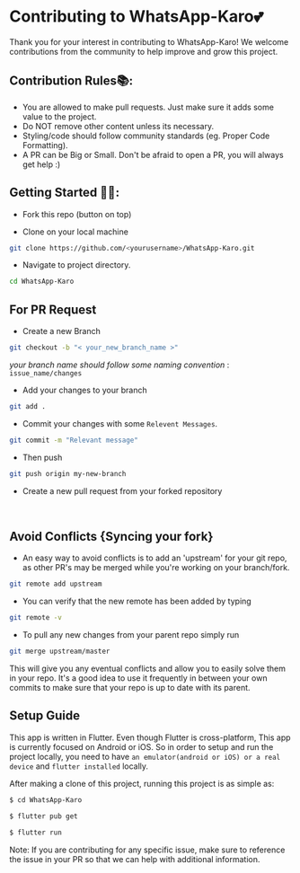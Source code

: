 # Contributing to WhatsApp-Karo💕

Thank you for your interest in contributing to WhatsApp-Karo! We welcome contributions from the community to help improve and grow this project.

## Contribution Rules📚:

- You are allowed to make pull requests. Just make sure it adds some value to the project.
- Do NOT remove other content unless its necessary.
- Styling/code should follow community standards (eg. Proper Code Formatting).
- A PR can be Big or Small. Don't be afraid to open a PR, you will always get help :)


## Getting Started 🤩🤗:

- Fork this repo (button on top)

- Clone on your local machine

```sh
git clone https://github.com/<yourusername>/WhatsApp-Karo.git
```
- Navigate to project directory.

```sh
cd WhatsApp-Karo
```
## For PR Request 
- Create a new Branch

```sh
git checkout -b "< your_new_branch_name >"
```
*your branch name should follow some naming convention* : `issue_name/changes`

- Add your changes to your branch

```sh
git add .
```
- Commit your changes with some `Relevent Messages`.

```sh
git commit -m "Relevant message"
```
- Then push 
```sh
git push origin my-new-branch
```

- Create a new pull request from your forked repository

<br>

## Avoid Conflicts {Syncing your fork}

- An easy way to avoid conflicts is to add an 'upstream' for your git repo, as other PR's may be merged while you're working on your branch/fork.   

```sh
git remote add upstream 
```

- You can verify that the new remote has been added by typing
```sh
git remote -v
```

- To pull any new changes from your parent repo simply run
```sh
git merge upstream/master
```

This will give you any eventual conflicts and allow you to easily solve them in your repo. It's a good idea to use it frequently in between your own commits to make sure that your repo is up to date with its parent.



## Setup Guide

This app is written in Flutter. Even though Flutter is cross-platform, This app is currently focused on Android or iOS. So in order to setup and run the project locally, you need to have `an emulator(android or iOS) or a real device` and `flutter installed` locally.

After making a clone of this project, running this project is as simple as:

```sh
$ cd WhatsApp-Karo

$ flutter pub get

$ flutter run
```

Note: If you are contributing for any specific issue, make sure to reference the issue in your PR so that we can help with additional information.
